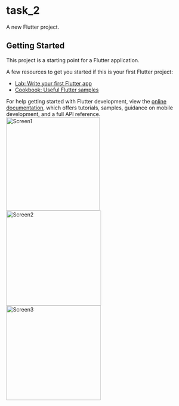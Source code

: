 # task_2

A new Flutter project.

## Getting Started

This project is a starting point for a Flutter application.

A few resources to get you started if this is your first Flutter project:

- [Lab: Write your first Flutter app](https://docs.flutter.dev/get-started/codelab)
- [Cookbook: Useful Flutter samples](https://docs.flutter.dev/cookbook)

For help getting started with Flutter development, view the
[online documentation](https://docs.flutter.dev/), which offers tutorials,
samples, guidance on mobile development, and a full API reference.
<img width="250" alt="Screen1" src="https://github.com/user-attachments/assets/118ed7ba-c424-41f2-a825-6d6808025fa4" />
<img width="254" alt="Screen2" src="https://github.com/user-attachments/assets/90360206-5f4d-4b10-94d8-fe12eb8f7637" />
<img width="253" alt="Screen3" src="https://github.com/user-attachments/assets/dc846e97-ef6d-4b28-a6b8-b7a20615d5b9" />

